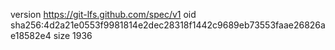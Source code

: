 version https://git-lfs.github.com/spec/v1
oid sha256:4d2a21e0553f9981814e2dec28318f1442c9689eb73553faae26826ae18582e4
size 1936
